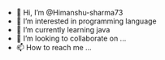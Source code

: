 - 👋 Hi, I’m @Himanshu-sharma73
- 👀 I’m interested in programming language
- 🌱 I’m currently learning java 
- 💞️ I’m looking to collaborate on ...
- 📫 How to reach me ...

<!---
Himanshu-sharma73/Himanshu-sharma73 is a ✨ special ✨ repository because its `README.md` (this file) appears on your GitHub profile.
You can click the Preview link to take a look at your changes.
--->
